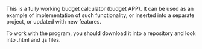 This is a fully working budget calculator (budget APP). It can be used as an example of implementation of such functionality, or inserted into a separate project, or updated with new features.

To work with the program, you should download it into a repository and look into .html and .js files.
